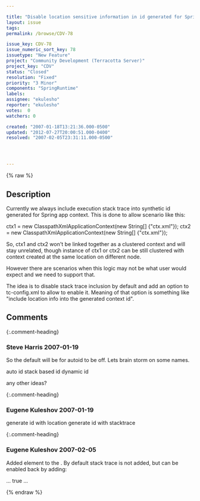 ```yaml
---

title: "Disable location sensitive information in id generated for Spring app context by default"
layout: issue
tags: 
permalink: /browse/CDV-78

issue_key: CDV-78
issue_numeric_sort_key: 78
issuetype: "New Feature"
project: "Community Development (Terracotta Server)"
project_key: "CDV"
status: "Closed"
resolution: "Fixed"
priority: "3 Minor"
components: "SpringRuntime"
labels: 
assignee: "ekulesho"
reporter: "ekulesho"
votes:  0
watchers: 0

created: "2007-01-18T13:21:36.000-0500"
updated: "2012-07-27T20:00:51.000-0400"
resolved: "2007-02-05T23:31:11.000-0500"




---
```


{% raw %}

## Description

<div markdown="1" class="description">

Currently we always include execution stack trace into synthetic id generated for Spring app context. This is done to allow scenario like this:

ctx1 = new ClasspathXmlApplicationContext(new String[] \{"ctx.xml"\});
ctx2 = new ClasspathXmlApplicationContext(new String[] \{"ctx.xml"\});

So, ctx1 and ctx2 won't be linked together as a clustered context and will stay unrelated, though instance of ctx1 or ctx2 can be still clustered with context created at the same location on different node.

However there are scenarios when this logic may not be what user would expect and we need to support that.

The idea is to disable stack trace inclusion by default and add an option to tc-config.xml to allow to enable it. Meaning of that option is something like "include location info into the generated context id".

</div>

## Comments


{:.comment-heading}
### **Steve Harris** <span class="date">2007-01-19</span>

<div markdown="1" class="comment">

So the default will be for autoid to be off. Lets brain storm on some names.

auto id
stack based id
dynamic id

any other ideas?

</div>


{:.comment-heading}
### **Eugene Kuleshov** <span class="date">2007-01-19</span>

<div markdown="1" class="comment">

generate id with location
generate id with stacktrace

</div>


{:.comment-heading}
### **Eugene Kuleshov** <span class="date">2007-02-05</span>

<div markdown="1" class="comment">

Added <enable-location-info> element to the <application-context>. By default stack trace is not added, but can be enabled back by adding:

...
<application-context>
  <enable-location-info>true<enable-location-info>
   ...


</div>



{% endraw %}
